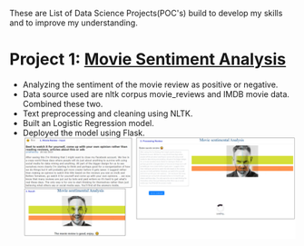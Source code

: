 These are List of Data Science Projects(POC's) build to develop my skills and to improve my understanding.

# Project 1: [Movie Sentiment Analysis](https://github.com/krishna1711/ML_Projects/tree/master/MoviesSentimentAnalysis)
* Analyzing the sentiment of the movie review as positive or negative.
* Data source used are nltk corpus movie_reviews and IMDB movie data. Combined these two.
* Text preprocessing and cleaning using NLTK.
* Built an Logistic Regression model.
* Deployed the model using Flask.
![](https://github.com/krishna1711/KrishnaMohan-Porfolio/blob/master/images/sentimentanalysis/DemoImage.png)


